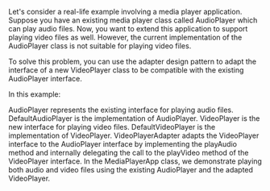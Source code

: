 Let's consider a real-life example involving a media player application. Suppose you have an existing media player class
called AudioPlayer which can play audio files. Now, you want to extend this application to support playing video files
as well. However, the current implementation of the AudioPlayer class is not suitable for playing video files.

To solve this problem, you can use the adapter design pattern to adapt the interface of a new VideoPlayer class to be
compatible with the existing AudioPlayer interface.

In this example:

AudioPlayer represents the existing interface for playing audio files.
DefaultAudioPlayer is the implementation of AudioPlayer.
VideoPlayer is the new interface for playing video files.
DefaultVideoPlayer is the implementation of VideoPlayer.
VideoPlayerAdapter adapts the VideoPlayer interface to the AudioPlayer interface by implementing the playAudio method
and internally delegating the call to the playVideo method of the VideoPlayer interface.
In the MediaPlayerApp class, we demonstrate playing both audio and video files using the existing AudioPlayer and the
adapted VideoPlayer.